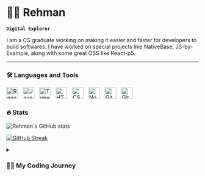 # 🏄‍♂️ Rehman

**`Digital Explorer`**

I am a CS graduate working on making it easier and faster for developers to build softwares. I have worked on special projects like NativeBase, JS-by-Example, along with some great OSS like React-p5.

---

### 🛠 Languages and Tools

<img align="left" alt="React" width="30px" style="padding-right:10px;" src="https://cdn.jsdelivr.net/gh/devicons/devicon/icons/react/react-original.svg" />
<img align="left" alt="JavaScript" width="30px" style="padding-right:10px;" src="https://cdn.jsdelivr.net/gh/devicons/devicon/icons/javascript/javascript-plain.svg" />
<img align="left" alt="TypeScript" width="30px" style="padding-right:10px;" src="https://cdn.jsdelivr.net/gh/devicons/devicon/icons/typescript/typescript-plain.svg" />
<img align="left" alt="HTML" width="30px" style="padding-right:10px;" src="https://cdn.jsdelivr.net/gh/devicons/devicon/icons/html5/html5-plain.svg" />
<img align="left" alt="CSS" width="30px" style="padding-right:10px;" src="https://cdn.jsdelivr.net/gh/devicons/devicon/icons/css3/css3-plain.svg" />
<img align="left" alt="NodeJS" width="30px" style="padding-right:10px;" src="https://cdn.jsdelivr.net/gh/devicons/devicon/icons/nodejs/nodejs-original.svg" />
<img align="left" alt="Git" width="30px" style="padding-right:10px;" src="https://cdn.jsdelivr.net/gh/devicons/devicon/icons/git/git-original.svg" />
<img align="left" alt="GitHub" width="30px" style="padding-right:10px;" src="https://cdn.jsdelivr.net/gh/devicons/devicon/icons/github/github-original.svg" />
<br />

#

### 🔥 Stats

![Rehman's GitHub stats](https://github-readme-stats.vercel.app/api?username=MD-REHMAN&show_icons=true&theme=dark&ring_color=F6882B&title_color=F6882B&text_color=FFF7ed&icon_color=F6882B&bg_color=0C1116&card_width=495)

[![GitHub Streak](https://streak-stats.demolab.com?user=MD-REHMAN&theme=dark&background=0C1116&ring=F6882B&dates=F6882B&currStreakLabel=FED7AA&sideLabels=FED7AA&fire=F6681E)](https://git.io/streak-stats)

<!-- [![Top Langs](https://github-readme-stats.vercel.app/api/top-langs/?username=MD-REHMAN&layout=compact&theme=dark&bg_color=0C1116&title_color=F6882B&card_width=495)](https://github.com/MD-REHMAN/md-rehman.dev) -->

<details>
<summary><h3>👨‍💻 My Coding Journey</h3></summary>
I started my coding journey as a naive computer science student with a passion to learn everything. I tried C, C++, Java, Android but fell in love with JavaScript.

And just like every other JavaScript developer, I started learning popular libraries. I started with JQuery, Bootstrap, AngularJS and DotNet Framework.

But with my first job, I got a taste of ReactJS, and no coming back from that point. Later I got deeper in the rabbit hole, and started with React-Native.

And overtime I have worked component library (NativeBase), Web Apps, Mobile Apps, code mod, ebooks, babel plugins and chrome extensions.

Currently learning how everything works under the hood.
